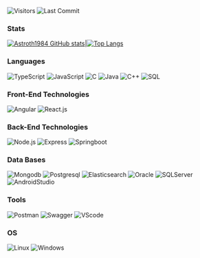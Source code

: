 <!--
**Astroth1984/Astroth1984** is a ✨ _special_ ✨ repository because its `README.md` (this file) appears on your GitHub profile.

Here are some ideas to get you started:

- 🔭 I’m currently working on ...
- 🌱 I’m currently learning ...
- 👯 I’m looking to collaborate on ...
- 🤔 I’m looking for help with ...
- 💬 Ask me about ...
- 📫 How to reach me: ...
- 😄 Pronouns: ...
- ⚡ Fun fact: ...
-->

<img alt="Visitors" src="https://komarev.com/ghpvc/?username=Astroth1984&style=flat&labelColor=black&logo=github&label=PROFILE+VIEWS&color=29bf12"/>
<img alt="Last Commit" src="https://img.shields.io/github/last-commit/Astroth1984/Astroth1984?logo=markdown&label=LAST+UPDATE&color=29bf12&style=flat">

### Stats

[![Astroth1984 GitHub stats](https://github-readme-stats.vercel.app/api?username=Astroth1984&count_private=true&show_icons=true&theme=chartreuse-dark)](https://github.com/Astroth1984)|[![Top Langs](https://github-readme-stats.vercel.app/api/top-langs/?username=Astroth1984&layout=compact&theme=chartreuse-dark)](https://github.com/Astroth1984)

### Languages

![TypeScript](https://img.shields.io/badge/-TypeScript-000?&logo=TypeScript)
![JavaScript](https://img.shields.io/badge/-JavaScript-000?&logo=JavaScript)
![C](https://img.shields.io/badge/-C-000?&logo=C)
![Java](https://img.shields.io/badge/-Java-000?&logo=Java&logoColor=007396)
![C++](https://img.shields.io/badge/-C++-000?&logo=c%2b%2b&logoColor=00599C)
![SQL](https://img.shields.io/badge/-SQL-000?&logo=MySQL)


### Front-End Technologies

![Angular](https://img.shields.io/badge/-Swagger-000?&logo=Swagger)
![React.js](https://img.shields.io/badge/-React-000?&logo=React)

### Back-End Technologies
![Node.js](https://img.shields.io/badge/-Node.js-000?&logo=node.js)
![Express](https://img.shields.io/badge/-Express-000?&logo=express)
![Springboot](https://img.shields.io/badge/-Springboot-000?&logo=Springboot)

### Data Bases
![Mongodb](https://img.shields.io/badge/-Mongodb-000?&logo=Mongodb)
![Postgresql](https://img.shields.io/badge/-Postgresql-000?&logo=Postgresql)
![Elasticsearch](https://img.shields.io/badge/-Elasticsearch-000?&logo=Elasticsearch)
![Oracle](https://img.shields.io/badge/-Oracle-000?&logo=Oracle)
![SQLServer](https://img.shields.io/badge/-SQLServer-000?&logo=SQLServer)
![AndroidStudio](https://img.shields.io/badge/-AndroidStudio-000?&logo=Android)

### Tools
![Postman](https://img.shields.io/badge/-Postman-000?&logo=Postman)
![Swagger](https://img.shields.io/badge/-Swagger-000?&logo=Swagger)
![VScode](https://img.shields.io/badge/-VScode-000?&logo=VScode)

### OS
![Linux](https://img.shields.io/badge/-Linux-000?&logo=Linux)
![Windows](https://img.shields.io/badge/-Windows-000?&logo=Windows)






